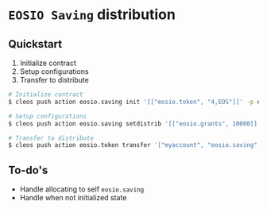 # `EOSIO Saving` distribution

## Quickstart

1. Initialize contract
2. Setup configurations
3. Transfer to distribute

```bash
# Initialize contract
$ cleos push action eosio.saving init '[["eosio.token", "4,EOS"]]' -p eosio.saving

# Setup configurations
$ cleos push action eosio.saving setdistrib '[["eosio.grants", 10000]]' -p eosio.saving

# Transfer to distribute
$ cleos push action eosio.token transfer '["myaccount", "eosio.saving", "1.0000 EOS", "deposit"]' -p myaccount
```

## To-do's

- Handle allocating to self `eosio.saving`
- Handle when not initialized state
